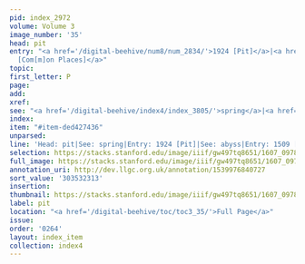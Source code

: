 ```yaml
---
pid: index_2972
volume: Volume 3
image_number: '35'
head: pit
entry: "<a href='/digital-beehive/num8/num_2834/'>1924 [Pit]</a>|<a href='/digital-beehive/num7/num_2230/'>1509
  [Com[m]on Places]</a>"
topic:
first_letter: P
page:
add:
xref:
see: "<a href='/digital-beehive/index4/index_3805/'>spring</a>|<a href='/digital-beehive/index5/index_4614/'>abyss</a>"
index:
item: "#item-ded427436"
unparsed:
line: 'Head: pit|See: spring|Entry: 1924 [Pit]|See: abyss|Entry: 1509 [Com[m]on Places]|#item-ded427436'
selection: https://stacks.stanford.edu/image/iiif/gw497tq8651/1607_0978/1650,2313,675,228/full/0/default.jpg
full_image: https://stacks.stanford.edu/image/iiif/gw497tq8651/1607_0978/full/full/0/default.jpg
annotation_uri: http://dev.llgc.org.uk/annotation/1539976840727
sort_value: '303532313'
insertion:
thumbnail: https://stacks.stanford.edu/image/iiif/gw497tq8651/1607_0978/1650,2313,675,228/150,/0/default.jpg
label: pit
location: "<a href='/digital-beehive/toc/toc3_35/'>Full Page</a>"
issue:
order: '0264'
layout: index_item
collection: index4
---
```

